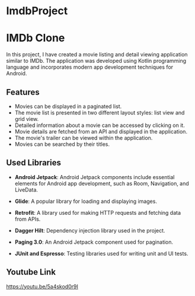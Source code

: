 # ImdbProject
# IMDb Clone

In this project, I have created a movie listing and detail viewing application similar to IMDb. The application was developed using Kotlin programming language and incorporates modern app development techniques for Android.

## Features

- Movies can be displayed in a paginated list.
- The movie list is presented in two different layout styles: list view and grid view.
- Detailed information about a movie can be accessed by clicking on it.
- Movie details are fetched from an API and displayed in the application.
- The movie's trailer can be viewed within the application.
- Movies can be searched by their titles.

## Used Libraries

- **Android Jetpack**: Android Jetpack components include essential elements for Android app development, such as Room, Navigation, and LiveData.

- **Glide**: A popular library for loading and displaying images.

- **Retrofit**: A library used for making HTTP requests and fetching data from APIs.

- **Dagger Hilt**: Dependency injection library used in the project.

- **Paging 3.0**: An Android Jetpack component used for pagination.

- **JUnit and Espresso**: Testing libraries used for writing unit and UI tests.



## Youtube Link
https://youtu.be/5a4skod0r9I
